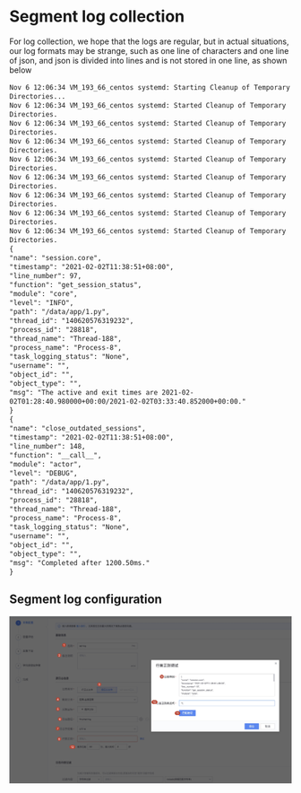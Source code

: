 # Segment log collection

For log collection, we hope that the logs are regular, but in actual situations, our log formats may be strange, such as one line of characters and one line of json, and json is divided into lines and is not stored in one line, as shown below

```
Nov 6 12:06:34 VM_193_66_centos systemd: Starting Cleanup of Temporary Directories...
Nov 6 12:06:34 VM_193_66_centos systemd: Started Cleanup of Temporary Directories.
Nov 6 12:06:34 VM_193_66_centos systemd: Started Cleanup of Temporary Directories.
Nov 6 12:06:34 VM_193_66_centos systemd: Started Cleanup of Temporary Directories.
Nov 6 12:06:34 VM_193_66_centos systemd: Started Cleanup of Temporary Directories.
Nov 6 12:06:34 VM_193_66_centos systemd: Started Cleanup of Temporary Directories.
Nov 6 12:06:34 VM_193_66_centos systemd: Started Cleanup of Temporary Directories.
Nov 6 12:06:34 VM_193_66_centos systemd: Started Cleanup of Temporary Directories.
Nov 6 12:06:34 VM_193_66_centos systemd: Started Cleanup of Temporary Directories.
{
"name": "session.core",
"timestamp": "2021-02-02T11:38:51+08:00",
"line_number": 97,
"function": "get_session_status",
"module": "core",
"level": "INFO",
"path": "/data/app/1.py",
"thread_id": "140620576319232",
"process_id": "28818",
"thread_name": "Thread-188",
"process_name": "Process-8",
"task_logging_status": "None",
"username": "",
"object_id": "",
"object_type": "",
"msg": "The active and exit times are 2021-02-02T01:28:40.980000+00:00/2021-02-02T03:33:40.852000+00:00."
}
{
"name": "close_outdated_sessions",
"timestamp": "2021-02-02T11:38:51+08:00",
"line_number": 148,
"function": "__call__",
"module": "actor",
"level": "DEBUG",
"path": "/data/app/1.py",
"thread_id": "140620576319232",
"process_id": "28818",
"thread_name": "Thread-188",
"process_name": "Process-8",
"task_logging_status": "None",
"username": "",
"object_id": "",
"object_type": "",
"msg": "Completed after 1200.50ms."
}
```

## Segment log configuration

![](media/16619344864271.jpg)
